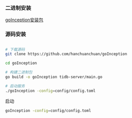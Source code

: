 

### 二进制安装


[goInception安装包](https://github.com/hanchuanchuan/goInceptionLFS)


### 源码安装

```sh

# 下载源码
git clone https://github.com/hanchuanchuan/goInception

cd goInception

# 构建二进制包
go build -o goInception tidb-server/main.go

# 启动服务
./goInception -config=config/config.toml
```

启动
```bash
goInception -config=config/config.toml
```


